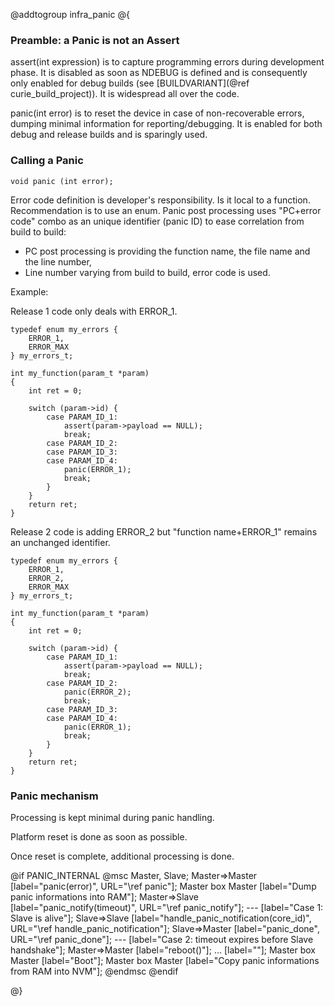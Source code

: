 @addtogroup infra_panic
@{

### Preamble: a Panic is not an Assert

assert(int expression) is to capture programming errors during development phase.
It is disabled as soon as NDEBUG is defined and is consequently only enabled for
debug builds (see [BUILDVARIANT](@ref curie_build_project)).
It is widespread all over the code.

panic(int error) is to reset the device in case of non-recoverable errors,
dumping minimal information for reporting/debugging.
It is enabled for both debug and release builds and is sparingly used.


### Calling a Panic

    void panic (int error);

Error code definition is developer's responsibility. Is it local to a function.
Recommendation is to use an enum.
Panic post processing uses "PC+error code" combo as an unique identifier (panic
ID) to ease correlation from build to build:
- PC post processing is providing the function name, the file name and the line
  number,
- Line number varying from build to build, error code is used.

Example:

Release 1 code only deals with ERROR_1.

~~~~~~~~~~~~~~~~~~~~~{.c}
typedef enum my_errors {
    ERROR_1,
    ERROR_MAX
} my_errors_t;

int my_function(param_t *param)
{
    int ret = 0;

    switch (param->id) {
        case PARAM_ID_1:
            assert(param->payload == NULL);
            break;
        case PARAM_ID_2:
        case PARAM_ID_3:
        case PARAM_ID_4:
            panic(ERROR_1);
            break;
        }
    }
    return ret;
}
~~~~~~~~~~~~~~~~~~~~~

Release 2 code is adding ERROR_2 but "function name+ERROR_1" remains an
unchanged identifier.

~~~~~~~~~~~~~~~~~~~~~{.c}
typedef enum my_errors {
    ERROR_1,
    ERROR_2,
    ERROR_MAX
} my_errors_t;

int my_function(param_t *param)
{
    int ret = 0;

    switch (param->id) {
        case PARAM_ID_1:
            assert(param->payload == NULL);
            break;
        case PARAM_ID_2:
            panic(ERROR_2);
            break;
        case PARAM_ID_3:
        case PARAM_ID_4:
            panic(ERROR_1);
            break;
        }
    }
    return ret;
}
~~~~~~~~~~~~~~~~~~~~~

### Panic mechanism

Processing is kept minimal during panic handling.

Platform reset is done as soon as possible.

Once reset is complete, additional processing is done.

@if PANIC_INTERNAL
@msc
 Master, Slave;
 Master=>Master    [label="panic(error)", URL="\ref panic"];
 Master box Master [label="Dump panic informations into RAM"];
 Master=>Slave     [label="panic_notify(timeout)", URL="\ref panic_notify"];
 ---               [label="Case 1: Slave is alive"];
 Slave=>Slave      [label="handle_panic_notification(core_id)", URL="\ref handle_panic_notification"];
 Slave=>Master     [label="panic_done", URL="\ref panic_done"];
 ---               [label="Case 2: timeout expires before Slave handshake"];
 Master=>Master    [label="reboot()"];
 ...               [label=""];
 Master box Master [label="Boot"];
 Master box Master [label="Copy panic informations from RAM into NVM"];
@endmsc
@endif

@}
